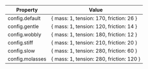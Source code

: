 | Property                   | Value   |
| -------------------------- | ------- |
| config.default             | { mass: 1, tension: 170, friction: 26 } |
| config.gentle              | { mass: 1, tension: 120, friction: 14 } |
| config.wobbly              | { mass: 1, tension: 180, friction: 12 } |
| config.stiff               | { mass: 1, tension: 210, friction: 20 } |
| config.slow                | { mass: 1, tension: 280, friction: 60 } |
| config.molasses            | { mass: 1, tension: 280, friction: 120 }|
